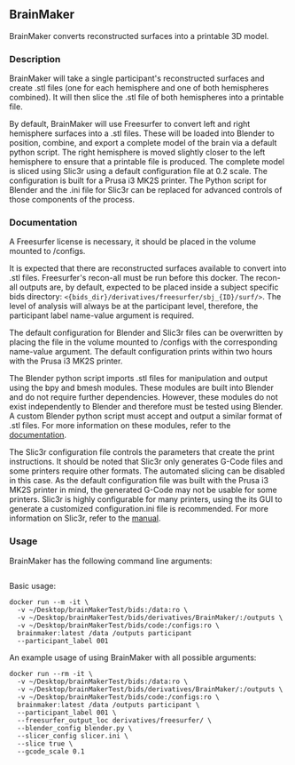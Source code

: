 ## BrainMaker
BrainMaker converts reconstructed surfaces into a printable 3D model.

### Description
BrainMaker will take a single participant's reconstructed surfaces and create
.stl files (one for each hemisphere and one of both hemispheres combined). It
will then slice the .stl file of both hemispheres into a printable file.

By default, BrainMaker will use Freesurfer to convert left and right hemisphere
surfaces into a .stl files. These will be loaded into Blender to position,
combine, and export a complete model of the brain via a default python script.
The right hemisphere is moved slightly closer to the left hemisphere to ensure
that a printable file is produced. The complete model is sliced using Slic3r
using a default configuration file at 0.2 scale. The configuration is built for
a Prusa i3 MK2S printer. The Python script for Blender and the .ini file for
Slic3r can be replaced for advanced controls of those components of the process.

### Documentation
A Freesurfer license is necessary, it should be placed in the volume mounted to
/configs.

It is expected that there are reconstructed surfaces available to convert into
.stl files. Freesurfer's recon-all must be run before this docker. The recon-all
outputs are, by default, expected to be placed inside a subject specific bids
directory: `<{bids_dir}/derivatives/freesurfer/sbj_{ID}/surf/>`. The level of
analysis will always be at the participant level, therefore, the participant
label name-value argument is required.

The default configuration for Blender and Slic3r files can be overwritten by
placing the file in the volume mounted to /configs with the corresponding
name-value argument. The default configuration prints within two hours with the
Prusa i3 MK2S printer.

The Blender python script imports .stl files for manipulation and output using
the bpy and bmesh modules. These modules are built into Blender and do not
require further dependencies. However, these modules do not exist independently
to Blender and therefore must be tested using Blender. A custom Blender python
script must accept and output a similar format of .stl files. For more
information on these modules, refer to the
[documentation](https://docs.blender.org/api/2.79/).

The Slic3r configuration file controls the parameters that create the print
instructions. It should be noted that Slic3r only generates G-Code files and
some printers require other formats. The automated slicing can be disabled in
this case. As the default configuration file was built with the Prusa i3 MK2S
printer in mind, the generated G-Code may not be usable for some printers.
Slic3r is highly configurable for many printers, using the its GUI to generate a
customized configuration.ini file is recommended. For more information on
Slic3r, refer to the [manual](http://manual.slic3r.org/advanced/command-line).

### Usage
BrainMaker has the following command line arguments:
```Shell

```
Basic usage:
```Shell
docker run --m -it \
  -v ~/Desktop/brainMakerTest/bids:/data:ro \
  -v ~/Desktop/brainMakerTest/bids/derivatives/BrainMaker/:/outputs \
  -v ~/Desktop/brainMakerTest/bids/code:/configs:ro \
  brainmaker:latest /data /outputs participant
  --participant_label 001
```
An example usage of using BrainMaker with all possible arguments:
```Shell
docker run --rm -it \
  -v ~/Desktop/brainMakerTest/bids:/data:ro \
  -v ~/Desktop/brainMakerTest/bids/derivatives/BrainMaker/:/outputs \
  -v ~/Desktop/brainMakerTest/bids/code:/configs:ro \
  brainmaker:latest /data /outputs participant \
  --participant_label 001 \
  --freesurfer_output_loc derivatives/freesurfer/ \
  --blender_config blender.py \
  --slicer_config slicer.ini \
  --slice true \
  --gcode_scale 0.1
```
